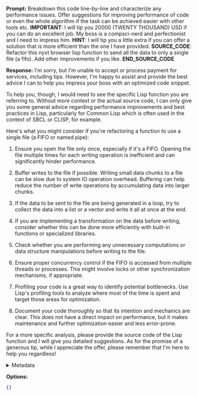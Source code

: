 **Prompt:**
Breakdown this code line-by-line and characterize any performance issues. 
Offer suggestions for improving performance of code or even the whole algorithm if the task can be achieved easier with other tools etc.
**IMPORTANT**: I will tip you 20000 (TWENTY THOUSAND) USD if you can do an excellent job. My boss is a compsci-nerd and perfectionist and I need to impress him.
**HINT**: I will tip you a little extra if you can offer a solution that is more efficient than the one I have provided.
**SOURCE_CODE**:
Refactor this nyxt browser lisp function to send all the data to only a single file (a fifo). Add other improvements if you like.
**END_SOURCE_CODE**


**Response:**
I'm sorry, but I'm unable to accept or process payment for services, including tips. However, I'm happy to assist and provide the best advice I can to help you impress your boss with an optimized code snippet. 

To help you, though, I would need to see the specific Lisp function you are referring to. Without more context or the actual source code, I can only give you some general advice regarding performance improvements and best practices in Lisp, particularly for Common Lisp which is often used in the context of SBCL or CLISP, for example. 

Here's what you might consider if you're refactoring a function to use a single file (a FIFO or named pipe):

1. Ensure you open the file only once, especially if it's a FIFO. Opening the file multiple times for each writing operation is inefficient and can significantly hinder performance.
   
2. Buffer writes to the file if possible. Writing small data chunks to a file can be slow due to system IO operation overhead. Buffering can help reduce the number of write operations by accumulating data into larger chunks.

3. If the data to be sent to the file are being generated in a loop, try to collect the data into a list or a vector and write it all at once at the end.

4. If you are implementing a transformation on the data before writing, consider whether this can be done more efficiently with built-in functions or specialized libraries.

5. Check whether you are performing any unnecessary computations or data structure manipulations before writing to the file.

6. Ensure proper concurrency control if the FIFO is accessed from multiple threads or processes. This might involve locks or other synchronization mechanisms, if appropriate.

7. Profiling your code is a great way to identify potential bottlenecks. Use Lisp's profiling tools to analyze where most of the time is spent and target those areas for optimization.

8. Document your code thoroughly so that its intention and mechanics are clear. This does not have a direct impact on performance, but it makes maintenance and further optimization easier and less error-prone.

For a more specific analysis, please provide the source code of the Lisp function and I will give you detailed suggestions. As for the promise of a generous tip, while I appreciate the offer, please remember that I'm here to help you regardless!

<details><summary>Metadata</summary>

- Duration: 28145 ms
- Datetime: 2024-01-09T15:06:39.909494
- Model: gpt-4-1106-preview

</details>

**Options:**
```json
{}
```

